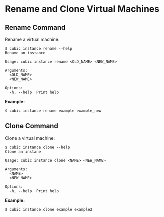 # Rename and Clone Virtual Machines

## Rename Command
Rename a virtual machine:
```
$ cubic instance rename --help
Rename an instance

Usage: cubic instance rename <OLD_NAME> <NEW_NAME>

Arguments:
  <OLD_NAME>
  <NEW_NAME>

Options:
  -h, --help  Print help
```

**Example:**
```
$ cubic instance rename example example_new
```

## Clone Command
Clone a virtual machine:
```
$ cubic instance clone --help
Clone an instane

Usage: cubic instance clone <NAME> <NEW_NAME>

Arguments:
  <NAME>
  <NEW_NAME>

Options:
  -h, --help  Print help
```

**Example:**
```
$ cubic instance clone example example2
```
